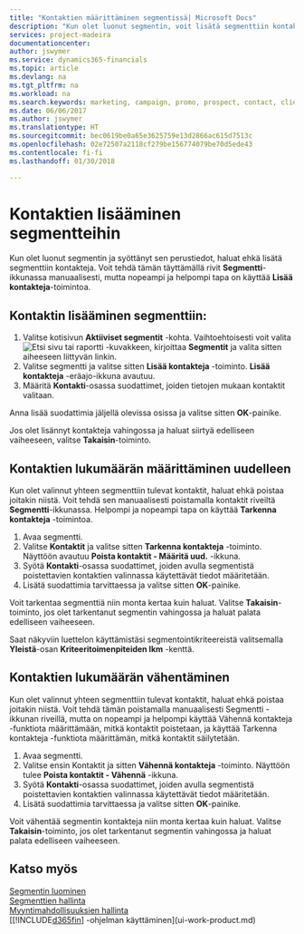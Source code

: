 ```yaml
---
title: "Kontaktien määrittäminen segmentissä| Microsoft Docs"
description: "Kun olet luonut segmentin, voit lisätä segmenttiin kontakteja esimerkiksi tiettyihin asiakkaisiin kohdistettuina markkinointikampanjoiden osana."
services: project-madeira
documentationcenter: 
author: jswymer
ms.service: dynamics365-financials
ms.topic: article
ms.devlang: na
ms.tgt_pltfrm: na
ms.workload: na
ms.search.keywords: marketing, campaign, promo, prospect, contact, client, customer
ms.date: 06/06/2017
ms.author: jswymer
ms.translationtype: HT
ms.sourcegitcommit: bec0619be0a65e3625759e13d2866ac615d7513c
ms.openlocfilehash: 02e72507a2118cf279be156774079be70d5ede43
ms.contentlocale: fi-fi
ms.lasthandoff: 01/30/2018

---
```

# <a name="add-contacts-to-segments"></a>Kontaktien lisääminen segmentteihin
Kun olet luonut segmentin ja syöttänyt sen perustiedot, haluat ehkä lisätä segmenttiin kontakteja. Voit tehdä tämän täyttämällä rivit **Segmentti**-ikkunassa manuaalisesti, mutta nopeampi ja helpompi tapa on käyttää **Lisää kontakteja**-toimintoa.

## <a name="to-add-a-contact-to-a-segment"></a>Kontaktin lisääminen segmenttiin:
1. Valitse kotisivun **Aktiiviset segmentit** -kohta. Vaihtoehtoisesti voit valita ![Etsi sivu tai raportti](media/ui-search/search_small.png "Etsi sivu tai raportti -kuvake") -kuvakkeen, kirjoittaa **Segmentit** ja valita sitten aiheeseen liittyvän linkin.  
2. Valitse segmentti ja valitse sitten **Lisää kontakteja** -toiminto. **Lisää kontakteja** -eräajo-ikkuna avautuu.
3. Määritä **Kontakti**-osassa suodattimet, joiden tietojen mukaan kontaktit valitaan.

Anna lisää suodattimia jäljellä olevissa osissa ja valitse sitten **OK**-painike.

Jos olet lisännyt kontakteja vahingossa ja haluat siirtyä edelliseen vaiheeseen, valitse **Takaisin**-toiminto.

## <a name="to-refine-the-number-of-contacts"></a>Kontaktien lukumäärän määrittäminen uudelleen
Kun olet valinnut yhteen segmenttiin tulevat kontaktit, haluat ehkä poistaa joitakin niistä. Voit tehdä sen manuaalisesti poistamalla kontaktit riveiltä **Segmentti**-ikkunassa. Helpompi ja nopeampi tapa on käyttää **Tarkenna kontakteja** -toimintoa.

1. Avaa segmentti.
2. Valitse **Kontaktit** ja valitse sitten **Tarkenna kontakteja** -toiminto. Näyttöön avautuu **Poista kontaktit - Määritä uud.** -ikkuna.
3. Syötä **Kontakti**-osassa suodattimet, joiden avulla segmentistä poistettavien kontaktien valinnassa käytettävät tiedot määritetään.
4. Lisätä suodattimia tarvittaessa ja valitse sitten **OK**-painike.

Voit tarkentaa segmenttiä niin monta kertaa kuin haluat. Valitse **Takaisin**-toiminto, jos olet tarkentanut segmentin vahingossa ja haluat palata edelliseen vaiheeseen.

Saat näkyviin luettelon käyttämistäsi segmentointikriteereistä valitsemalla **Yleistä**-osan **Kriteeritoimenpiteiden lkm** -kenttä.

## <a name="to-reduce-the-number-of-contacts"></a>Kontaktien lukumäärän vähentäminen
Kun olet valinnut yhteen segmenttiin tulevat kontaktit, haluat ehkä poistaa joitakin niistä. Voit tehdä tämän poistamalla manuaalisesti Segmentti -ikkunan riveillä, mutta on nopeampi ja helpompi käyttää Vähennä kontakteja -funktiota määrittämään, mitkä kontaktit poistetaan, ja käyttää Tarkenna kontakteja -funktiota määrittämän, mitkä kontaktit säilytetään.

1. Avaa segmentti.
2. Valitse ensin Kontaktit ja sitten **Vähennä kontakteja** -toiminto. Näyttöön tulee **Poista kontaktit - Vähennä** -ikkuna.
3. Syötä **Kontakti**-osassa suodattimet, joiden avulla segmentistä poistettavien kontaktien valinnassa käytettävät tiedot määritetään.
4. Lisätä suodattimia tarvittaessa ja valitse sitten **OK**-painike.

Voit vähentää segmentin kontakteja niin monta kertaa kuin haluat. Valitse **Takaisin**-toiminto, jos olet tarkentanut segmentin vahingossa ja haluat palata edelliseen vaiheeseen.

## <a name="see-also"></a>Katso myös
[Segmentin luominen](marketing-how-create-segment.md)   
[Segmenttien hallinta](marketing-segments.md)  
[Myyntimahdollisuuksien hallinta](marketing-manage-sales-opportunities.md)  
[[!INCLUDE[d365fin](includes/d365fin_md.md)] -ohjelman käyttäminen](ui-work-product.md)  

